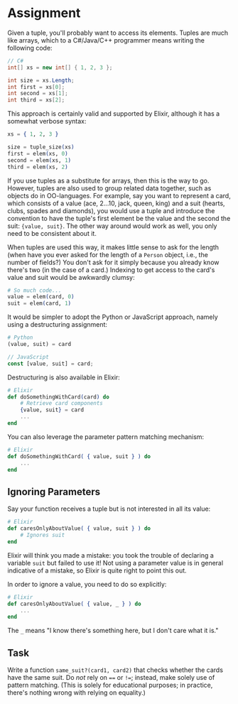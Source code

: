 # Assignment

Given a tuple, you'll probably want to access its elements.
Tuples are much like arrays, which to a C#/Java/C++ programmer means
writing the following code:

```C#
// C#
int[] xs = new int[] { 1, 2, 3 };

int size = xs.Length;
int first = xs[0];
int second = xs[1];
int third = xs[2];
```

This approach is certainly valid and supported
by Elixir, although it has a somewhat verbose syntax:

```elixir
xs = { 1, 2, 3 }

size = tuple_size(xs)
first = elem(xs, 0)
second = elem(xs, 1)
third = elem(xs, 2)
```

If you use tuples as a substitute for arrays,
then this is the way to go. However,
tuples are also used to group related
data together, such as objects do in OO-languages.
For example, say you want to represent
a card, which consists of a value (ace, 2...10, jack, queen, king)
and a suit (hearts, clubs, spades and diamonds),
you would use a tuple and
introduce the convention to
have the tuple's first element be the value and the
second the suit: `{value, suit}`. The other way around would work
as well, you only need to be consistent about it.

When tuples are used this way, it makes little sense
to ask for the length (when have you ever
asked for the length of a `Person` object, i.e., the number of fields?)
You don't ask for it simply because you already know there's two (in the case of a card.)
Indexing to get access to the card's value and suit
would be awkwardly clumsy:

```elixir
# So much code...
value = elem(card, 0)
suit = elem(card, 1)
```

It would be simpler to adopt the Python or JavaScript approach,
namely using a destructuring assignment:

```python
# Python
(value, suit) = card
```

```javascript
// JavaScript
const [value, suit] = card;
```

Destructuring is also available in Elixir:

```elixir
# Elixir
def doSomethingWithCard(card) do
    # Retrieve card components
    {value, suit} = card
    ...
end
```

You can also leverage the parameter pattern matching mechanism:

```elixir
# Elixir
def doSomethingWithCard( { value, suit } ) do
    ...
end
```

## Ignoring Parameters

Say your function receives a tuple but is not interested in all its value:

```elixir
# Elixir
def caresOnlyAboutValue( { value, suit } ) do
    # Ignores suit
end
```

Elixir will think you made a mistake: you took the trouble
of declaring a variable `suit` but failed to use it!
Not using a parameter value is in general indicative of a mistake,
so Elixir is quite right to point this out.

In order to ignore a value, you need to do so explicitly:

```elixir
# Elixir
def caresOnlyAboutValue( { value, _ } ) do
    ...
end
```

The `_` means "I know there's something here, but I don't care what it is."

## Task

Write a function `same_suit?(card1, card2)` that checks whether
the cards have the same suit. Do *not* rely on `==` or `!=`;
instead, make solely use of pattern matching.
(This is solely for educational purposes;
in practice, there's nothing wrong with relying on equality.)
